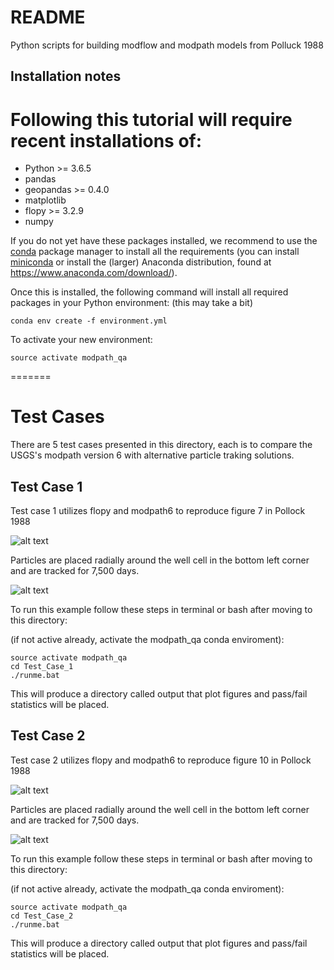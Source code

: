 # README #

Python scripts for building modflow and modpath models from Polluck 1988 

## Installation notes

Following this tutorial will require recent installations of:
=======
- Python >= 3.6.5
- pandas
- geopandas >= 0.4.0
- matplotlib
- flopy >= 3.2.9 
- numpy

If you do not yet have these packages installed, we recommend to use the [conda](http://conda.pydata.org/docs/intro.html) package manager to install all the requirements 
(you can install [miniconda](http://conda.pydata.org/miniconda.html) or install the (larger) Anaconda
distribution, found at https://www.anaconda.com/download/).

Once this is installed, the following command will install all required packages in your Python environment:
(this may take a bit)
```
conda env create -f environment.yml
```

To activate your new environment:
```
source activate modpath_qa
```

=======

# Test Cases #
There are 5 test cases presented in this directory, each is to compare the USGS's modpath version 6 with alternative particle traking solutions.

## Test Case 1
Test case 1 utilizes flopy and modpath6 to reproduce figure 7 in Pollock 1988

![alt text](https://github.com/rosskush/pollock_88_modpath/blob/master/Test_Case_1/fig7.PNG)

Particles are placed radially around the well cell in the bottom left corner and are tracked for 7,500 days.

![alt text](https://github.com/rosskush/pollock_88_modpath/blob/master//Test_Case_1/output/figures/7500_days.png)

To run this example follow these steps in terminal or bash after moving to this directory:

(if not active already, activate the modpath_qa conda enviroment):
```
source activate modpath_qa
cd Test_Case_1
./runme.bat
```
This will produce a directory called output that plot figures and pass/fail statistics will be placed.

## Test Case 2
Test case 2 utilizes flopy and modpath6 to reproduce figure 10 in Pollock 1988

![alt text](https://github.com/rosskush/pollock_88_modpath/blob/master/Test_Case_2/fig10.PNG)

Particles are placed radially around the well cell in the bottom left corner and are tracked for 7,500 days.

![alt text](https://github.com/rosskush/pollock_88_modpath/blob/master//Test_Case_2/output/30pt0_days.png)

To run this example follow these steps in terminal or bash after moving to this directory:

(if not active already, activate the modpath_qa conda enviroment):
```
source activate modpath_qa
cd Test_Case_2
./runme.bat
```
This will produce a directory called output that plot figures and pass/fail statistics will be placed.
